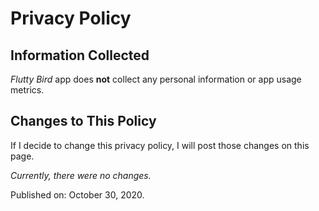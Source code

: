# Privacy Policy

## Information Collected

_Flutty Bird_ app does **not** collect any personal information or app usage metrics.

## Changes to This Policy

If I decide to change this privacy policy, I will post those changes on this page.

_Currently, there were no changes._

Published on: October 30, 2020.

